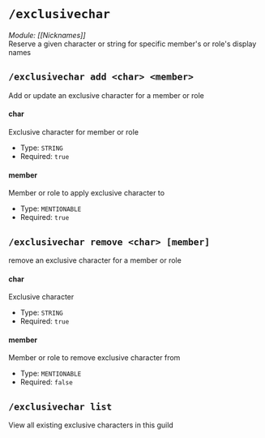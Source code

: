# `/exclusivechar`
*Module: [[Nicknames]]*<br>
Reserve a given character or string for specific member's or role's display names
## `/exclusivechar add <char> <member>`
Add or update an exclusive character for a member or role
#### char
Exclusive character for member or role
- Type: `STRING`
- Required: `true`
#### member
Member or role to apply exclusive character to
- Type: `MENTIONABLE`
- Required: `true`
## `/exclusivechar remove <char> [member]`
remove an exclusive character for a member or role
#### char
Exclusive character
- Type: `STRING`
- Required: `true`
#### member
Member or role to remove exclusive character from
- Type: `MENTIONABLE`
- Required: `false`
## `/exclusivechar list`
View all existing exclusive characters in this guild
